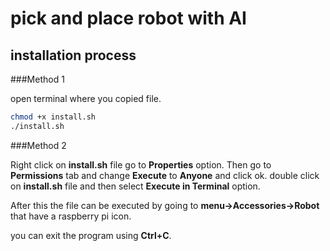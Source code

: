# pick and place robot with AI

## installation process

###Method 1

open terminal where you copied file.
```bash
chmod +x install.sh
./install.sh
```


###Method 2

Right click on __install.sh__ file go to __Properties__ option. Then go to __Permissions__ tab and change __Execute__ to __Anyone__ and click ok.
double click on __install.sh__ file and then select __Execute in Terminal__ option.

After this the file can be executed by going to __menu->Accessories->Robot__ that have a raspberry pi icon.

you can exit the program using __Ctrl+C__.
